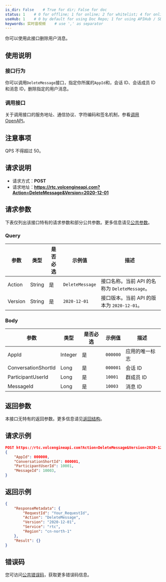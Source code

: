 ```yaml
---
is_dir: False    # True for dir; False for doc
status: 1    # 0 for offline; 1 for online; 2 for whitelist; 4 for online but hidden in TOC
useHub: 1    # 0 by default for using Doc Repo; 1 for using APIHub / SDKHub.
keywords: 实时音视频    # use ',' as separator
---
```


你可以使用此接口删除用户消息。
## 使用说明
### 接口行为
你可以调用`DeleteMessage`接口，指定你所属的`AppId`和，会话 ID、会话成员 ID 和消息 ID，删除指定的用户消息。
### 调用接口
关于调用接口的服务地址、通信协议、字符编码和签名机制，参看[调用 OpenAPI](412251)。
## 注意事项
QPS 不得超过 50。
## 请求说明
- 请求方式：**POST**
- 请求地址：**https://rtc.volcengineapi.com?Action=DeleteMessage&Version=2020-12-01**
## 请求参数
下表仅列出该接口特有的请求参数和部分公共参数。更多信息请见[公共参数](412251#public)。
### Query
| 参数 | 类型 | 是否必选 | 示例值 | 描述 |
| ---- | ---- | ---- | ---- | ---- |
| Action | String | 是 | `DeleteMessage` | 接口名称。当前 API 的名称为 `DeleteMessage`。 |
| Version | String | 是 | `2020-12-01` | 接口版本。当前 API 的版本为 `2020-12-01`。 |
### Body
| 参数 | 类型 | 是否必选 | 示例值 | 描述 |
| ---- | ---- | ---- | ---- | ---- |
| AppId | Integer | 是 | `000000` | 应用的唯一标志 |
| ConversationShortId | Long | 是 | `000001` | 会话 ID |
| ParticipantUserId | Long | 是 | `10001` | 群成员 ID |
| MessageId | Long | 是 | `10003` | 消息 ID |
## 返回参数
本接口无特有的返回参数。更多信息请见[返回结构](https://www.volcengine.com/docs/6348/192711#baseresponse)。
## 请求示例
```json
POST https://rtc.volcengineapi.com?Action=DeleteMessage&Version=2020-12-01
{
    "AppId": 000000,
    "ConversationShortId": 000001,
    "ParticipantUserId": 10001,
    "MessageId": 10003,
}
```
## 返回示例
```json
{
    "ResponseMetadata": {
        "RequestId": "Your_RequestId",
        "Action": "DeleteMessage",
        "Version": "2020-12-01",
        "Service": "rtc",
        "Region": "cn-north-1"
    },
    "Result": {}
}
```

## 错误码
您可访问[公共错误码](https://www.volcengine.com/docs/6348/412253)，获取更多错误码信息。
